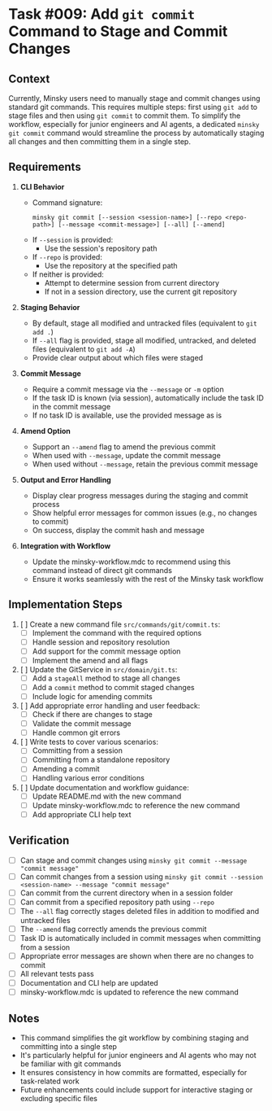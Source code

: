 # Task #009: Add `git commit` Command to Stage and Commit Changes

## Context

Currently, Minsky users need to manually stage and commit changes using standard git commands. This requires multiple steps: first using `git add` to stage files and then using `git commit` to commit them. To simplify the workflow, especially for junior engineers and AI agents, a dedicated `minsky git commit` command would streamline the process by automatically staging all changes and then committing them in a single step.

## Requirements

1. **CLI Behavior**
   - Command signature:
     ```
     minsky git commit [--session <session-name>] [--repo <repo-path>] [--message <commit-message>] [--all] [--amend]
     ```
   - If `--session` is provided:
     - Use the session's repository path
   - If `--repo` is provided:
     - Use the repository at the specified path
   - If neither is provided:
     - Attempt to determine session from current directory
     - If not in a session directory, use the current git repository

2. **Staging Behavior**
   - By default, stage all modified and untracked files (equivalent to `git add .`)
   - If `--all` flag is provided, stage all modified, untracked, and deleted files (equivalent to `git add -A`)
   - Provide clear output about which files were staged

3. **Commit Message**
   - Require a commit message via the `--message` or `-m` option
   - If the task ID is known (via session), automatically include the task ID in the commit message
   - If no task ID is available, use the provided message as is

4. **Amend Option**
   - Support an `--amend` flag to amend the previous commit
   - When used with `--message`, update the commit message
   - When used without `--message`, retain the previous commit message

5. **Output and Error Handling**
   - Display clear progress messages during the staging and commit process
   - Show helpful error messages for common issues (e.g., no changes to commit)
   - On success, display the commit hash and message

6. **Integration with Workflow**
   - Update the minsky-workflow.mdc to recommend using this command instead of direct git commands
   - Ensure it works seamlessly with the rest of the Minsky task workflow

## Implementation Steps

1. [ ] Create a new command file `src/commands/git/commit.ts`:
   - [ ] Implement the command with the required options
   - [ ] Handle session and repository resolution
   - [ ] Add support for the commit message option
   - [ ] Implement the amend and all flags

2. [ ] Update the GitService in `src/domain/git.ts`:
   - [ ] Add a `stageAll` method to stage all changes
   - [ ] Add a `commit` method to commit staged changes
   - [ ] Include logic for amending commits

3. [ ] Add appropriate error handling and user feedback:
   - [ ] Check if there are changes to stage
   - [ ] Validate the commit message
   - [ ] Handle common git errors

4. [ ] Write tests to cover various scenarios:
   - [ ] Committing from a session
   - [ ] Committing from a standalone repository
   - [ ] Amending a commit
   - [ ] Handling various error conditions

5. [ ] Update documentation and workflow guidance:
   - [ ] Update README.md with the new command
   - [ ] Update minsky-workflow.mdc to reference the new command
   - [ ] Add appropriate CLI help text

## Verification

- [ ] Can stage and commit changes using `minsky git commit --message "commit message"`
- [ ] Can commit changes from a session using `minsky git commit --session <session-name> --message "commit message"`
- [ ] Can commit from the current directory when in a session folder
- [ ] Can commit from a specified repository path using `--repo`
- [ ] The `--all` flag correctly stages deleted files in addition to modified and untracked files
- [ ] The `--amend` flag correctly amends the previous commit
- [ ] Task ID is automatically included in commit messages when committing from a session
- [ ] Appropriate error messages are shown when there are no changes to commit
- [ ] All relevant tests pass
- [ ] Documentation and CLI help are updated
- [ ] minsky-workflow.mdc is updated to reference the new command

## Notes

- This command simplifies the git workflow by combining staging and committing into a single step
- It's particularly helpful for junior engineers and AI agents who may not be familiar with git commands
- It ensures consistency in how commits are formatted, especially for task-related work
- Future enhancements could include support for interactive staging or excluding specific files 
